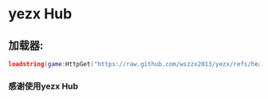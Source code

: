 # yezx Hub
## 加载器:

```lua
loadstring(game:HttpGet("https://raw.github.com/wszzx2013/yezx/refs/heads/main/Main%20script/Loader"))()
```

### 感谢使用yezx Hub
